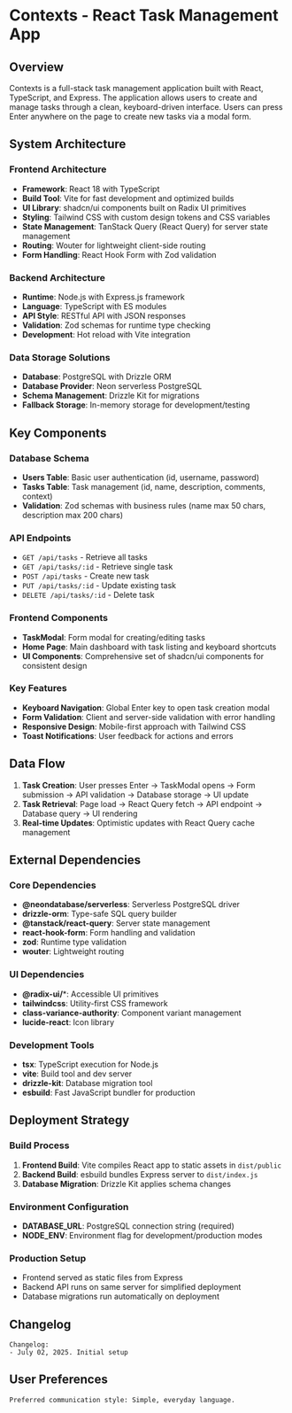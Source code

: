 # Contexts - React Task Management App

## Overview

Contexts is a full-stack task management application built with React, TypeScript, and Express. The application allows users to create and manage tasks through a clean, keyboard-driven interface. Users can press Enter anywhere on the page to create new tasks via a modal form.

## System Architecture

### Frontend Architecture
- **Framework**: React 18 with TypeScript
- **Build Tool**: Vite for fast development and optimized builds
- **UI Library**: shadcn/ui components built on Radix UI primitives
- **Styling**: Tailwind CSS with custom design tokens and CSS variables
- **State Management**: TanStack Query (React Query) for server state management
- **Routing**: Wouter for lightweight client-side routing
- **Form Handling**: React Hook Form with Zod validation

### Backend Architecture
- **Runtime**: Node.js with Express.js framework
- **Language**: TypeScript with ES modules
- **API Style**: RESTful API with JSON responses
- **Validation**: Zod schemas for runtime type checking
- **Development**: Hot reload with Vite integration

### Data Storage Solutions
- **Database**: PostgreSQL with Drizzle ORM
- **Database Provider**: Neon serverless PostgreSQL
- **Schema Management**: Drizzle Kit for migrations
- **Fallback Storage**: In-memory storage for development/testing

## Key Components

### Database Schema
- **Users Table**: Basic user authentication (id, username, password)
- **Tasks Table**: Task management (id, name, description, comments, context)
- **Validation**: Zod schemas with business rules (name max 50 chars, description max 200 chars)

### API Endpoints
- `GET /api/tasks` - Retrieve all tasks
- `GET /api/tasks/:id` - Retrieve single task
- `POST /api/tasks` - Create new task
- `PUT /api/tasks/:id` - Update existing task
- `DELETE /api/tasks/:id` - Delete task

### Frontend Components
- **TaskModal**: Form modal for creating/editing tasks
- **Home Page**: Main dashboard with task listing and keyboard shortcuts
- **UI Components**: Comprehensive set of shadcn/ui components for consistent design

### Key Features
- **Keyboard Navigation**: Global Enter key to open task creation modal
- **Form Validation**: Client and server-side validation with error handling
- **Responsive Design**: Mobile-first approach with Tailwind CSS
- **Toast Notifications**: User feedback for actions and errors

## Data Flow

1. **Task Creation**: User presses Enter → TaskModal opens → Form submission → API validation → Database storage → UI update
2. **Task Retrieval**: Page load → React Query fetch → API endpoint → Database query → UI rendering
3. **Real-time Updates**: Optimistic updates with React Query cache management

## External Dependencies

### Core Dependencies
- **@neondatabase/serverless**: Serverless PostgreSQL driver
- **drizzle-orm**: Type-safe SQL query builder
- **@tanstack/react-query**: Server state management
- **react-hook-form**: Form handling and validation
- **zod**: Runtime type validation
- **wouter**: Lightweight routing

### UI Dependencies
- **@radix-ui/***: Accessible UI primitives
- **tailwindcss**: Utility-first CSS framework
- **class-variance-authority**: Component variant management
- **lucide-react**: Icon library

### Development Tools
- **tsx**: TypeScript execution for Node.js
- **vite**: Build tool and dev server
- **drizzle-kit**: Database migration tool
- **esbuild**: Fast JavaScript bundler for production

## Deployment Strategy

### Build Process
1. **Frontend Build**: Vite compiles React app to static assets in `dist/public`
2. **Backend Build**: esbuild bundles Express server to `dist/index.js`
3. **Database Migration**: Drizzle Kit applies schema changes

### Environment Configuration
- **DATABASE_URL**: PostgreSQL connection string (required)
- **NODE_ENV**: Environment flag for development/production modes

### Production Setup
- Frontend served as static files from Express
- Backend API runs on same server for simplified deployment
- Database migrations run automatically on deployment

## Changelog

```
Changelog:
- July 02, 2025. Initial setup
```

## User Preferences

```
Preferred communication style: Simple, everyday language.
```